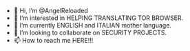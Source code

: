 - 👋 Hi, I’m @AngelReloaded
- 👀 I’m interested in HELPING TRANSLATING TOR BROWSER.
- 🌱 I’m currently ENGLISH and ITALIAN mother language.
- 💞️ I’m looking to collaborate on SECURITY PROJECTS.
- 📫 How to reach me HERE!!!

<!---
AngelReloaded/AngelReloaded is a ✨ special ✨ repository because its `README.md` (this file) appears on your GitHub profile.
You can click the Preview link to take a look at your changes.
--->
